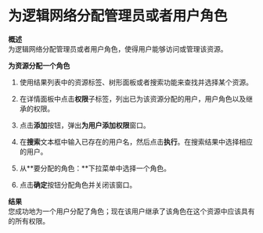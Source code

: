 # 为逻辑网络分配管理员或者用户角色

**概述**<br/>
为逻辑网络分配管理员或者用户角色，使得用户能够访问或管理该资源。

**为资源分配一个角色**

1. 使用结果列表中的资源标签、树形面板或者搜索功能来查找并选择某个资源。

2. 在详情面板中点击**权限**子标签，列出已为该资源分配的用户，用户角色以及继承的权限。

3. 点击**添加**按钮，弹出**为用户添加权限**窗口。

4. 在**搜索**文本框中输入已存在的用户名，然后点击**执行**。在搜索结果中选择相应的用户。

5. 从**要分配的角色：**下拉菜单中选择一个角色。

6. 点击**确定**按钮分配角色并关闭该窗口。


**结果**<br/>
您成功地为一个用户分配了角色；现在该用户继承了该角色在这个资源中应该具有的所有权限。
